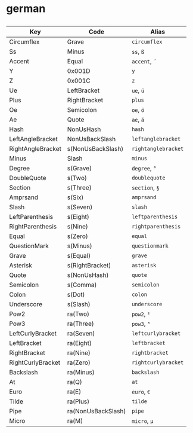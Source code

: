 # german

## 

| Key | Code | Alias |
| --- | --- | --- |
| Circumflex | Grave | `circumflex` |
| Ss | Minus | `ss`, `ß` |
| Accent | Equal | `accent`, `´` |
| Y | 0x001D | `y` |
| Z | 0x001C | `z` |
| Ue | LeftBracket | `ue`, `ü` |
| Plus | RightBracket | `plus` |
| Oe | Semicolon | `oe`, `ö` |
| Ae | Quote | `ae`, `ä` |
| Hash | NonUsHash | `hash` |
| LeftAngleBracket | NonUsBackSlash | `leftanglebracket` |
| RightAngleBracket | s(NonUsBackSlash) | `rightanglebracket` |
| Minus | Slash | `minus` |
| Degree | s(Grave) | `degree`, `°` |
| DoubleQuote | s(Two) | `doublequote` |
| Section | s(Three) | `section`, `§` |
| Amprsand | s(Six) | `amprsand` |
| Slash | s(Seven) | `slash` |
| LeftParenthesis | s(Eight) | `leftparenthesis` |
| RightParenthesis | s(Nine) | `rightparenthesis` |
| Equal | s(Zero) | `equal` |
| QuestionMark | s(Minus) | `questionmark` |
| Grave | s(Equal) | `grave` |
| Asterisk | s(RightBracket) | `asterisk` |
| Quote | s(NonUsHash) | `quote` |
| Semicolon | s(Comma) | `semicolon` |
| Colon | s(Dot) | `colon` |
| Underscore | s(Slash) | `underscore` |
| Pow2 | ra(Two) | `pow2`, `²` |
| Pow3 | ra(Three) | `pow3`, `³` |
| LeftCurlyBracket | ra(Seven) | `leftcurlybracket` |
| LeftBracket | ra(Eight) | `leftbracket` |
| RightBracket | ra(Nine) | `rightbracket` |
| RightCurlyBracket | ra(Zero) | `rightcurlybracket` |
| Backslash | ra(Minus) | `backslash` |
| At | ra(Q) | `at` |
| Euro | ra(E) | `euro`, `€` |
| Tilde | ra(Plus) | `tilde` |
| Pipe | ra(NonUsBackSlash) | `pipe` |
| Micro | ra(M) | `micro`, `µ` |


